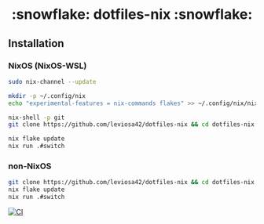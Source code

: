 <h1 align="center">:snowflake: dotfiles-nix :snowflake:</h1>

## Installation

### NixOS (NixOS-WSL)

```sh
sudo nix-channel --update

mkdir -p ~/.config/nix
echo "experimental-features = nix-commands flakes" >> ~/.config/nix/nix.conf

nix-shell -p git
git clone https://github.com/leviosa42/dotfiles-nix && cd dotfiles-nix

nix flake update
nix run .#switch
```

### non-NixOS

```sh
git clone https://github.com/leviosa42/dotfiles-nix && cd dotfiles-nix
nix flake update
nix run .#switch
```

[![CI](https://github.com/leviosa42/dotfiles-nix/actions/workflows/ci.yaml/badge.svg?branch=develop)](https://github.com/leviosa42/dotfiles-nix/actions/workflows/ci.yaml)
